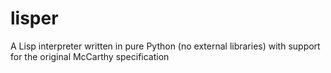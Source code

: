 # lisper
A Lisp interpreter written in pure Python (no external libraries) with support for the original McCarthy specification
